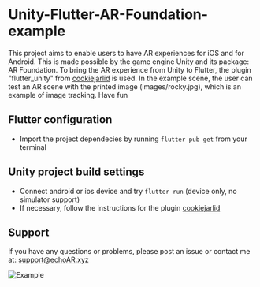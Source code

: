 # Unity-Flutter-AR-Foundation-example
This project aims to enable users to have AR experiences for iOS and for Android. This is made possible by the game engine Unity and its package: AR Foundation. 
To bring the AR experience from Unity to Flutter, the plugin "flutter_unity" from [cookiejarlid](https://github.com/Glartek/flutter-unity/commits?author=cookiejarlid) is used. 
In the example scene, the user can test an AR scene with the printed image (images/rocky.jpg), which is an example of image tracking. Have fun

## Flutter configuration
* Import the project dependecies by running `flutter pub get` from your terminal

## Unity project build settings
* Connect android or ios device and try `flutter run` (device only, no simulator support)
* If necessary, follow the instructions for the plugin [cookiejarlid](https://github.com/Glartek/flutter-unity/)

## Support
If you have any questions or problems, please post an issue or contact me at: [support@echoAR.xyz](mailto:martin.haferanke@gmail.com)
 
 
 ![Example](https://www.icloud.com/iclouddrive/0PaxV94GoAsXg0czg9MitEbAg#Ohne_Titel "Example")
